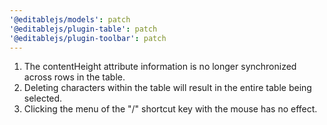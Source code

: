 ```yaml
---
'@editablejs/models': patch
'@editablejs/plugin-table': patch
'@editablejs/plugin-toolbar': patch
---
```


1. The contentHeight attribute information is no longer synchronized across rows in the table.
2. Deleting characters within the table will result in the entire table being selected.
3. Clicking the menu of the "/" shortcut key with the mouse has no effect.
